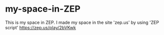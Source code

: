 # my-space-in-ZEP
This is my space in ZEP.
I made my space in the site 'zep.us' by using 'ZEP script' 
https://zep.us/play/2bVKwk
